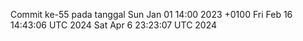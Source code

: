 Commit ke-55 pada tanggal Sun Jan 01 14:00 2023 +0100
Fri Feb 16 14:43:06 UTC 2024
Sat Apr  6 23:23:07 UTC 2024
